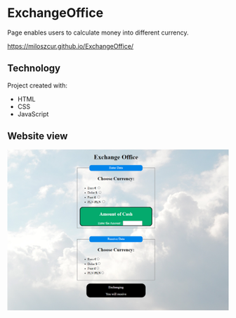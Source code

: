 # ExchangeOffice
Page enables users to calculate money into different currency.  

https://miloszcur.github.io/ExchangeOffice/

## Technology
Project created with: 
* HTML
* CSS
* JavaScript

## Website view
<img src="https://github.com/MiloszCur/ExchangeOffice/blob/9f04b8c507a81e0bda982c0819c1ee2ddd736a78/img/screen.png">



